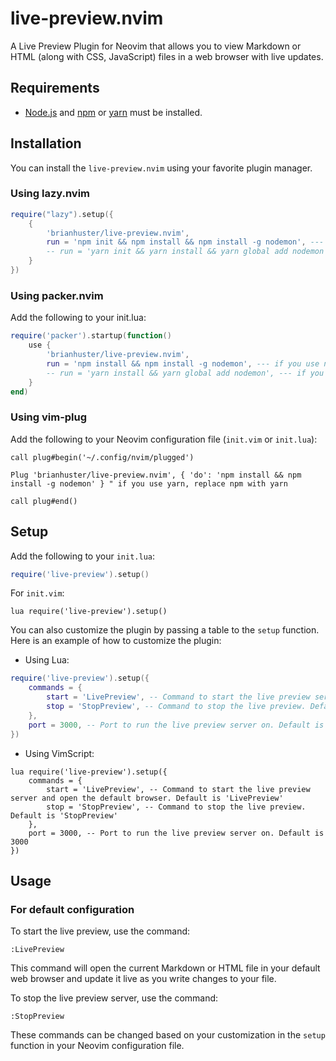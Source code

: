 # live-preview.nvim

A Live Preview Plugin for Neovim that allows you to view Markdown or HTML (along with CSS, JavaScript) files in a web browser with live updates.

## Requirements

- [Node.js](https://nodejs.org/) and [npm](https://www.npmjs.com/) or [yarn](https://yarnpkg.com/) must be installed.

## Installation

You can install the `live-preview.nvim` using your favorite plugin manager.

### Using lazy.nvim
```lua
require("lazy").setup({
    {
        'brianhuster/live-preview.nvim',
        run = 'npm init && npm install && npm install -g nodemon', --- if you use npm
        -- run = 'yarn init && yarn install && yarn global add nodemon', --- if you use yarn
    }
})
```

### Using packer.nvim

Add the following to your init.lua:

```lua
require('packer').startup(function()
    use {
        'brianhuster/live-preview.nvim',
        run = 'npm install && npm install -g nodemon', --- if you use npm
        -- run = 'yarn install && yarn global add nodemon', --- if you use yarn
    }
end)
```

### Using vim-plug

Add the following to your Neovim configuration file (`init.vim` or `init.lua`):

```vim
call plug#begin('~/.config/nvim/plugged')

Plug 'brianhuster/live-preview.nvim', { 'do': 'npm install && npm install -g nodemon' } " if you use yarn, replace npm with yarn

call plug#end()
```

## Setup

Add the following to your `init.lua`:

```lua
require('live-preview').setup()
```

For `init.vim`:

```vim
lua require('live-preview').setup()
```

You can also customize the plugin by passing a table to the `setup` function. Here is an example of how to customize the plugin:

- Using Lua:

```lua
require('live-preview').setup({
    commands = {
        start = 'LivePreview', -- Command to start the live preview server and open the default browser. Default is 'LivePreview'
        stop = 'StopPreview', -- Command to stop the live preview. Default is 'StopPreview'
    },
    port = 3000, -- Port to run the live preview server on. Default is 3000
})
```

- Using VimScript:

```vim
lua require('live-preview').setup({
    commands = {
        start = 'LivePreview', -- Command to start the live preview server and open the default browser. Default is 'LivePreview'
        stop = 'StopPreview', -- Command to stop the live preview. Default is 'StopPreview'
    },
    port = 3000, -- Port to run the live preview server on. Default is 3000
})
```

## Usage

### For default configuration 

To start the live preview, use the command:

`:LivePreview`

This command will open the current Markdown or HTML file in your default web browser and update it live as you write changes to your file.

To stop the live preview server, use the command:

`:StopPreview`

These commands can be changed based on your customization in the `setup` function in your Neovim configuration file.


